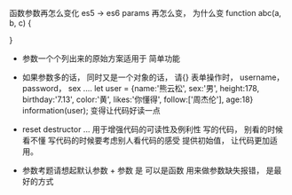 函数参数再怎么变化
es5 -> es6 params 再怎么变， 为什么变
function abc(a, b, c) {

}

- 参数一个个列出来的原始方案适用于 简单功能
- 如果参数多的话， 同时又是一个对象的话， 请{}
  表单操作时， username，password， sex ....
  let user = {name:'熊云松', sex:'男', height:178, birthday:'7.13', color:'黄', likes:'你懂得', follow:['周杰伦'], age:18}
  information(user);
  变得让代码好读一点

- reset destructor ...
  用于增强代码的可读性及例利性
  写的代码， 别看的时候看不懂
  写代码的时候要考虑别人看代码的感受
  提供初始值， 让代码更加适用。

- 参数考题请想起默认参数 + 参数 是 可以是函数 
  用来做参数缺失报错， 是最好的方式